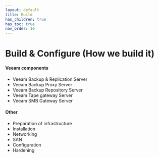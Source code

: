 ```yaml
---
layout: default
title: Build
has_children: true
has_toc: true
nav_order: 10
---
```


# Build & Configure (How we build it)
#### Veeam components
* Veeam Backup & Replication Server
* Veeam Backup Proxy Server
* Veeam Backup Repository Server
* Veeam Tape gateway Server
* Veeam SMB Gateway Server

#### Other

* Preparation of infrastructure
* Installation
* Networking
* SAN
* Configuration
* Hardening
